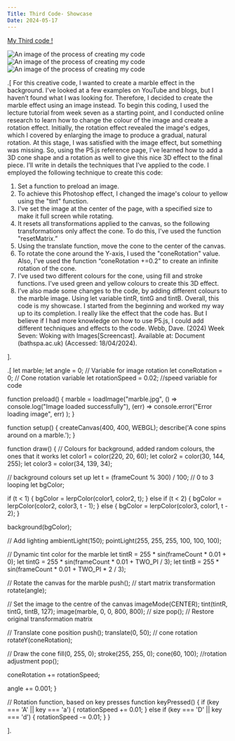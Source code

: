 ```yaml
---
Title: Third Code- Showcase
Date: 2024-05-17
---
```


[My Third code !](/creativeCoding/thirdcodeoriginal/index.html)


![An image of the process of creating my code](/creativeCoding/imagess/thirdimg.png)
![An image of the process of creating my code](/creativeCoding/imagess/thirdimg2.png)
![An image of the process of creating my code](/creativeCoding/imagess/thirdimg3.png)


.[
For this creative code, I wanted to create a marble effect in the background. I’ve looked at a few examples on YouTube and blogs, but I haven’t found what I was looking for. Therefore, I decided to create the marble effect using an image instead. To begin this coding, I used the lecture tutorial from week seven as a starting point, and I conducted online research to learn how to change the colour of the image and create a rotation effect.
Initially, the rotation effect revealed the image's edges, which I covered by enlarging the image to produce a gradual, natural rotation. At this stage, I was satisfied with the image effect, but something was missing. So, using the P5.js reference page, I’ve learned how to add a 3D cone shape and a rotation as well to give this nice 3D effect to the final piece.
I’ll write in details the techniques that I’ve applied to the code. 
I employed the following technique to create this code:
1.	Set a function to preload an image.
2.	To achieve this Photoshop effect, I changed the image's colour to yellow using the "tint" function.
3.	I've set the image at the center of the page, with a specified size to make it full screen while rotating.
4.	It resets all transformations applied to the canvas, so the following transformations only affect the cone. To do this, I’ve used the function "resetMatrix.”
5.	Using the translate function, move the cone to the center of the canvas.
6.	To rotate the cone around the Y-axis, I used the "coneRotation" value. Also, I’ve used the function “coneRotation +=0.2” to create an infinite rotation of the cone.
7.	I’ve used two different colours for the cone, using fill and stroke functions. I’ve used green and yellow colours to create this 3D effect.
8.	I’ve also made some changes to the code, by adding different colours to the marble image. Using let variable tintR, tintG and tintB.
Overall, this code is my showcase. I started from the beginning and worked my way up to its completion. I really like the effect that the code has. But I believe if I had more knowledge on how to use P5.js, I could add different techniques and effects to the code.
 Webb, Dave. (2024) Week Seven: Woking with Images[Screencast]. Available at: Document (bathspa.ac.uk) (Accessed: 18/04/2024).

].

.[
let marble;
let angle = 0; // Variable for image rotation
let coneRotation = 0; // Cone rotation variable 
let rotationSpeed = 0.02; //speed variable for code 

function preload() {
  marble = loadImage("marble.jpg", 
    () => console.log("Image loaded successfully"),
    (err) => console.error("Error loading image", err)
  );
}

function setup() {
  createCanvas(400, 400, WEBGL);
  describe('A cone spins around on a marble.');
}

function draw() {
  // Colours for background, added random colours, the ones that it works 
  let color1 = color(220, 20, 60); 
  let color2 = color(30, 144, 255); 
  let color3 = color(34, 139, 34); 

  // background colours set up 
  let t = (frameCount % 300) / 100; // 0 to 3 looping 
  let bgColor;

  if (t < 1) {
    bgColor = lerpColor(color1, color2, t);
  } else if (t < 2) {
    bgColor = lerpColor(color2, color3, t - 1);
  } else {
    bgColor = lerpColor(color3, color1, t - 2);
  }

  background(bgColor);

  // Add lighting
  ambientLight(150);
  pointLight(255, 255, 255, 100, 100, 100);

  // Dynamic tint color for the marble
  let tintR = 255 * sin(frameCount * 0.01 + 0);
  let tintG = 255 * sin(frameCount * 0.01 + TWO_PI / 3);
  let tintB = 255 * sin(frameCount * 0.01 + TWO_PI * 2 / 3);

  // Rotate the canvas for the marble
  push(); // start matrix transformation 
  rotate(angle);

  // Set the image to the centre of the canvas
  imageMode(CENTER);
  tint(tintR, tintG, tintB, 127);
  image(marble, 0, 0, 800, 800); // size 
  pop(); // Restore original transformation matrix

  // Translate cone position 
  push();
  translate(0, 50); 
  // cone rotation 
  rotateY(coneRotation);

  // Draw the cone
  fill(0, 255, 0); 
  stroke(255, 255, 0);
  cone(60, 100); //rotation adjustment 
  pop();

  
  coneRotation += rotationSpeed;

  
  angle += 0.001;
}

// Rotation function, based on key presses 
function keyPressed() {
  if (key === 'A' || key === 'a') {
    rotationSpeed += 0.01;
  } else if (key === 'D' || key === 'd') {
    rotationSpeed -= 0.01;
  }
}

].
